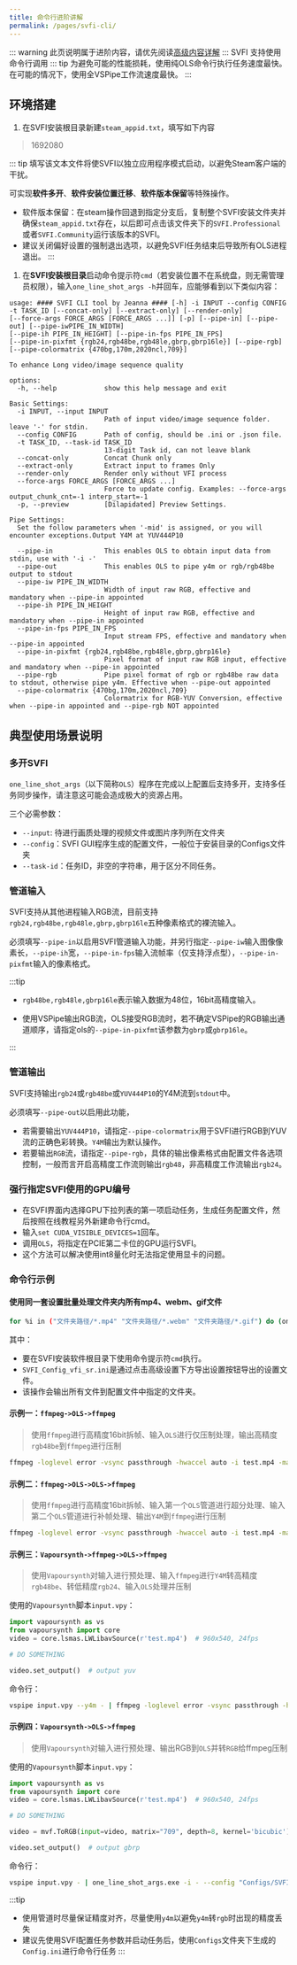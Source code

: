 ```yaml
---
title: 命令行进阶讲解
permalink: /pages/svfi-cli/
---
```

::: warning
此页说明属于进阶内容，请优先阅读[高级内容详解](/pages/advanced-settings/)
:::
SVFI 支持使用命令行调用
::: tip
为避免可能的性能损耗，使用纯OLS命令行执行任务速度最快。
在可能的情况下，使用全VSPipe工作流速度最快。
:::

## 环境搭建

1. 在SVFI安装根目录新建`steam_appid.txt`，填写如下内容

> 1692080

::: tip
填写该文本文件将使SVFI以独立应用程序模式启动，以避免Steam客户端的干扰。

可实现**软件多开**、**软件安装位置迁移**、**软件版本保留**等特殊操作。

- 软件版本保留：在steam操作回退到指定分支后，复制整个SVFI安装文件夹并确保`steam_appid.txt`存在，以后即可点击该文件夹下的`SVFI.Professional`或者`SVFI.Community`运行该版本的SVFI。
- 建议关闭偏好设置的强制退出选项，以避免SVFI任务结束后导致所有OLS进程退出。
:::

1. 在**SVFI安装根目录**启动命令提示符`cmd`（若安装位置不在系统盘，则无需管理员权限），输入`one_line_shot_args -h`并回车，应能够看到以下类似内容：

```
usage: #### SVFI CLI tool by Jeanna #### [-h] -i INPUT --config CONFIG -t TASK_ID [--concat-only] [--extract-only] [--render-only]
[--force-args FORCE_ARGS [FORCE_ARGS ...]] [-p] [--pipe-in] [--pipe-out] [--pipe-iwPIPE_IN_WIDTH]
[--pipe-ih PIPE_IN_HEIGHT] [--pipe-in-fps PIPE_IN_FPS]
[--pipe-in-pixfmt {rgb24,rgb48be,rgb48le,gbrp,gbrp16le}] [--pipe-rgb]
[--pipe-colormatrix {470bg,170m,2020ncl,709}]

To enhance Long video/image sequence quality

options:
  -h, --help            show this help message and exit

Basic Settings:
  -i INPUT, --input INPUT
                        Path of input video/image sequence folder. leave '-' for stdin.
  --config CONFIG       Path of config, should be .ini or .json file.
  -t TASK_ID, --task-id TASK_ID
                        13-digit Task id, can not leave blank
  --concat-only         Concat Chunk only
  --extract-only        Extract input to frames Only
  --render-only         Render only without VFI process
  --force-args FORCE_ARGS [FORCE_ARGS ...]
                        Force to update config. Examples: --force-args output_chunk_cnt=-1 interp_start=-1
  -p, --preview         [Dilapidated] Preview Settings.

Pipe Settings:
  Set the follow parameters when '-mid' is assigned, or you will encounter exceptions.Output Y4M at YUV444P10

  --pipe-in             This enables OLS to obtain input data from stdin, use with '-i -'
  --pipe-out            This enables OLS to pipe y4m or rgb/rgb48be output to stdout
  --pipe-iw PIPE_IN_WIDTH
                        Width of input raw RGB, effective and mandatory when --pipe-in appointed
  --pipe-ih PIPE_IN_HEIGHT
                        Height of input raw RGB, effective and mandatory when --pipe-in appointed
  --pipe-in-fps PIPE_IN_FPS
                        Input stream FPS, effective and mandatory when --pipe-in appointed
  --pipe-in-pixfmt {rgb24,rgb48be,rgb48le,gbrp,gbrp16le}
                        Pixel format of input raw RGB input, effective and mandatory when --pipe-in appointed
  --pipe-rgb            Pipe pixel format of rgb or rgb48be raw data to stdout, otherwise pipe y4m. Effective when --pipe-out appointed
  --pipe-colormatrix {470bg,170m,2020ncl,709}
                        Colormatrix for RGB-YUV Conversion, effective when --pipe-in appointed and --pipe-rgb NOT appointed
```

## 典型使用场景说明

### 多开SVFI

`one_line_shot_args`（以下简称`OLS`）程序在完成以上配置后支持多开，支持多任务同步操作，请注意这可能会造成极大的资源占用。

三个必需参数：

- `--input`: 待进行画质处理的视频文件或图片序列所在文件夹
- `--config`：SVFI GUI程序生成的配置文件，一般位于安装目录的Configs文件夹
- `--task-id`：任务ID，非空的字符串，用于区分不同任务。

### 管道输入

SVFI支持从其他进程输入RGB流，目前支持`rgb24,rgb48be,rgb48le,gbrp,gbrp16le`五种像素格式的裸流输入。

必须填写`--pipe-in`以启用SVFI管道输入功能，并另行指定`--pipe-iw`输入图像像素长，`--pipe-ih`宽，`--pipe-in-fps`输入流帧率（仅支持浮点型），`--pipe-in-pixfmt`输入的像素格式。

:::tip

- `rgb48be,rgb48le,gbrp16le`表示输入数据为48位，16bit高精度输入。

- 使用VSPipe输出RGB流，OLS接受RGB流时，若不确定VSPipe的RGB输出通道顺序，请指定ols的`--pipe-in-pixfmt`该参数为`gbrp`或`gbrp16le`。

:::

### 管道输出

SVFI支持输出`rgb24`或`rgb48be`或`YUV444P10`的Y4M流到`stdout`中。

必须填写`--pipe-out`以启用此功能，

- 若需要输出`YUV444P10`，请指定`--pipe-colormatrix`用于SVFI进行RGB到YUV流的正确色彩转换。`Y4M`输出为默认操作。
- 若要输出`RGB`流，请指定`--pipe-rgb`，具体的输出像素格式由配置文件各选项控制，一般而言开启高精度工作流则输出`rgb48`，非高精度工作流输出`rgb24`。

### 强行指定SVFI使用的GPU编号

- 在SVFI界面内选择GPU下拉列表的第一项启动任务，生成任务配置文件，然后按照在线教程另外新建命令行cmd。
- 输入`set CUDA_VISIBLE_DEVICES=1`回车。
- 调用`OLS`，将指定在PCIE第二卡位的GPU运行SVFI。
- 这个方法可以解决使用int8量化时无法指定使用显卡的问题。

### 命令行示例

#### 使用同一套设置批量处理文件夹内所有mp4、webm、gif文件

```bash
for %i in ("文件夹路径/*.mp4" "文件夹路径/*.webm" "文件夹路径/*.gif") do (one_line_shot_args.exe --input "%i" --task-id "%~ni" --config "SVFI_Config_vfi_sr.ini")
```

其中：

- 要在SVFI安装软件根目录下使用命令提示符`cmd`执行。
- `SVFI_Config_vfi_sr.ini`是通过点击高级设置下方导出设置按钮导出的设置文件。
- 该操作会输出所有文件到配置文件中指定的文件夹。

#### 示例一：`ffmpeg->OLS->ffmpeg`

> 使用`ffmpeg`进行高精度16bit拆帧、输入`OLS`进行仅压制处理，输出高精度`rgb48be`到`ffmpeg`进行压制

```bash
ffmpeg -loglevel error -vsync passthrough -hwaccel auto -i test.mp4 -map 0:v:0 -sws_flags +bicubic+full_chroma_int+accurate_rnd -vf copy,format=yuv444p10le,format=rgb48be,minterpolate=fps=24.000:mi_mode=dup -f image2pipe -pix_fmt rgb48 -vcodec rawvideo - | one_line_shot_args.exe -i - --config "Configs/SVFI_Config_pipe_test.ini" -t pipe_2 --pipe-in --pipe-iw 1920 --pipe-ih 1080  --pipe-in-fps 24 --render-only --pipe-out --pipe-rgb --pipe-in-pixfmt rgb48be | ffmpeg.exe -y -vsync cfr -s 1920x1080 -vsync cfr -pix_fmt rgb48be -f rawvideo -r 24 -i - -preset:v slow -c:v hevc_nvenc -pix_fmt yuv420p -crf 16 output.mp4 -y -loglevel error -hide_banner -y
```

#### 示例二：`ffmpeg->OLS->OLS->ffmpeg`

> 使用`ffmpeg`进行高精度16bit拆帧、输入第一个`OLS`管道进行超分处理、输入第二个`OLS`管道进行补帧处理、输出`Y4M`到`ffmpeg`进行压制

```bash
ffmpeg -loglevel error -vsync passthrough -hwaccel auto -i test.mp4 -map 0:v:0 -sws_flags +bicubic+full_chroma_int+accurate_rnd -vf copy,format=yuv444p10le,format=rgb48be,format=rgb24,minterpolate=fps=24.000:mi_mode=dup -f image2pipe -pix_fmt rgb48be -vcodec rawvideo - | one_line_shot_args.exe  -i - --config Configs/SVFI_Config_pipe_1.ini -t pipe_1 --pipe-in --pipe-iw 960 --pipe-ih 540 --pipe-in-fps 24 --render-only --pipe-out --pipe-rgb --pipe-in-pixfmt rgb48be | one_line_shot_args.exe -i - --config Configs/SVFI_Config_pipe_2.ini -t pipe_2 --pipe-in --pipe-iw 1920 --pipe-ih 1080  --pipe-in-fps 24 --pipe-out --pipe-in-pixfmt rgb48be | ffmpeg.exe -loglevel error -hide_banner -y -vsync cfr -i - -preset:v slow -c:v hevc_nvenc -pix_fmt yuv420p -crf 16 output.mp4 -y
```

#### 示例三：`Vapoursynth->ffmpeg->OLS->ffmpeg`

> 使用`Vapoursynth`对输入进行预处理、输入`ffmpeg`进行`Y4M`转高精度`rgb48be`、转低精度`rgb24`、输入`OLS`处理并压制

使用的`Vapoursynth`脚本`input.vpy`：

```python
import vapoursynth as vs
from vapoursynth import core
video = core.lsmas.LWLibavSource(r'test.mp4')  # 960x540, 24fps

# DO SOMETHING

video.set_output()  # output yuv
```

命令行：

```bash
vspipe input.vpy --y4m - | ffmpeg -loglevel error -vsync passthrough -hwaccel auto -i - -map 0:v:0 -sws_flags +bicubic+full_chroma_int+accurate_rnd -vf copy,format=yuv444p10le,format=rgb48be,format=rgb24,minterpolate=fps=24.000:mi_mode=dup -f image2pipe -pix_fmt rgb24 -vcodec rawvideo - |  one_line_shot_args.exe  -i - --config Configs/SVFI_Config_pipe_test.ini -t pipe_2 --pipe-in --pipe-iw 960 --pipe-ih 540  --pipe-in-fps 24
```


#### 示例四：`Vapoursynth->OLS->ffmpeg`

> 使用`Vapoursynth`对输入进行预处理、输出RGB到`OLS`并转`RGB`给ffmpeg压制

使用的`Vapoursynth`脚本`input.vpy`：

```python
import vapoursynth as vs
from vapoursynth import core
video = core.lsmas.LWLibavSource(r'test.mp4')  # 960x540, 24fps

# DO SOMETHING

video = mvf.ToRGB(input=video, matrix="709", depth=8, kernel='bicubic')

video.set_output()  # output gbrp
```

命令行：

```bash
vspipe input.vpy - | one_line_shot_args.exe -i - --config "Configs/SVFI_Config_pipe_test.ini" -t pipe_2 --pipe-in --pipe-iw 1920 --pipe-ih 1080  --pipe-in-fps 24 --pipe-out --render-only --pipe-in-pixfmt gbrp --pipe-rgb |  ffmpeg.exe -y -vsync cfr -s 1920x1080 -vsync cfr -pix_fmt rgb24 -f rawvideo -r 24 -i - -preset:v slow -c:v hevc_nvenc -pix_fmt yuv420p -crf 16 output.mp4 -y -loglevel error -hide_banner -y
```

:::tip
- 使用管道时尽量保证精度对齐，尽量使用`y4m`以避免`y4m`转`rgb`时出现的精度丢失
- 建议先使用SVFI配置任务参数并启动任务后，使用`Configs`文件夹下生成的`Config.ini`进行命令行任务
:::
